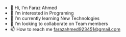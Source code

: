 - 👋 Hi, I’m Faraz Ahmed
- 👀 I’m interested in Programing
- 🌱 I’m currently learning New Technologies
- 💞️ I’m looking to collaborate on Team members
- 📫 How to reach me farazahmed923451@gmail.com

<!---
farazahmed1090/farazahmed1090 is a ✨ special ✨ repository because its `README.md` (this file) appears on your GitHub profile.
You can click the Preview link to take a look at your changes.
--->
